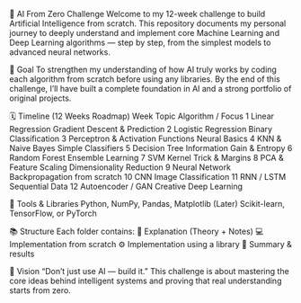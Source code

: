🧠 AI From Zero Challenge Welcome to my 12-week challenge to build Artificial Intelligence from scratch. This repository documents my personal journey to deeply understand and implement core Machine Learning and Deep Learning algorithms — step by step, from the simplest models to advanced neural networks.

🎯 Goal To strengthen my understanding of how AI truly works by coding each algorithm from scratch before using any libraries. By the end of this challenge, I’ll have built a complete foundation in AI and a strong portfolio of original projects.

🗓️ Timeline (12 Weeks Roadmap) Week Topic Algorithm / Focus 1 Linear Regression Gradient Descent & Prediction 2 Logistic Regression Binary Classification 3 Perceptron & Activation Functions Neural Basics 4 KNN & Naive Bayes Simple Classifiers 5 Decision Tree Information Gain & Entropy 6 Random Forest Ensemble Learning 7 SVM Kernel Trick & Margins 8 PCA & Feature Scaling Dimensionality Reduction 9 Neural Network Backpropagation from scratch 10 CNN Image Classification 11 RNN / LSTM Sequential Data 12 Autoencoder / GAN Creative Deep Learning

🧩 Tools & Libraries Python, NumPy, Pandas, Matplotlib (Later) Scikit-learn, TensorFlow, or PyTorch

📚 Structure Each folder contains: 📘 Explanation (Theory + Notes) 💻 Implementation from scratch ⚙️ Implementation using a library 🧠 Summary & results

🚀 Vision “Don’t just use AI — build it.” This challenge is about mastering the core ideas behind intelligent systems and proving that real understanding starts from zero.